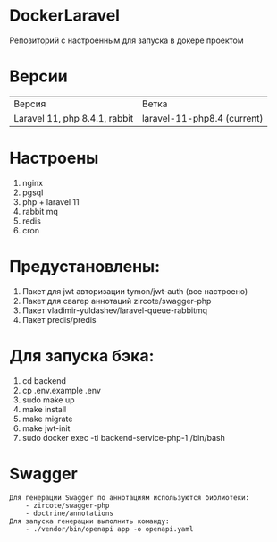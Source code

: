 # DockerLaravel
Репозиторий с настроенным для запуска в докере проектом

# Версии

<table>
    <tr>
        <td>Версия</td>
        <td>Ветка</td>
    </tr>
    <tr>
        <td>Laravel 11, php 8.4.1, rabbit</td>
        <td>laravel-11-php8.4 (current)</td>
    </tr>
</table>

# Настроены
1. nginx
2. pgsql
3. php + laravel 11
4. rabbit mq
5. redis
6. cron

# Предустановлены:
1. Пакет для jwt авторизации tymon/jwt-auth (все настроено)
2. Пакет для свагер аннотаций zircote/swagger-php
3. Пакет vladimir-yuldashev/laravel-queue-rabbitmq
4. Пакет predis/predis

# Для запуска бэка:
1. cd backend
2. cp .env.example .env
3. sudo make up
4. make install
5. make migrate
6. make jwt-init
7. sudo docker exec -ti backend-service-php-1 /bin/bash

# Swagger
    Для генерации Swagger по аннотациям используются библиотеки:
        - zircote/swagger-php
        - doctrine/annotations
    Для запуска генерации выполнить команду:
        - ./vendor/bin/openapi app -o openapi.yaml

